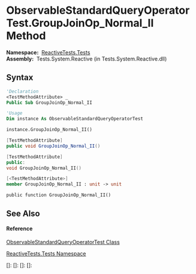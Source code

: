 # ObservableStandardQueryOperatorTest.GroupJoinOp\_Normal\_II Method

**Namespace:**  [ReactiveTests.Tests](ReactiveTests.Tests\ReactiveTests.Tests.md)  
**Assembly:**  Tests.System.Reactive (in Tests.System.Reactive.dll)

## Syntax

```vb
'Declaration
<TestMethodAttribute> _
Public Sub GroupJoinOp_Normal_II
```

```vb
'Usage
Dim instance As ObservableStandardQueryOperatorTest

instance.GroupJoinOp_Normal_II()
```

```csharp
[TestMethodAttribute]
public void GroupJoinOp_Normal_II()
```

```c++
[TestMethodAttribute]
public:
void GroupJoinOp_Normal_II()
```

```fsharp
[<TestMethodAttribute>]
member GroupJoinOp_Normal_II : unit -> unit 
```

```jscript
public function GroupJoinOp_Normal_II()
```

## See Also

#### Reference

[ObservableStandardQueryOperatorTest Class](ObservableStandardQueryOperatorTest\ObservableStandardQueryOperatorTest.md)

[ReactiveTests.Tests Namespace](ReactiveTests.Tests\ReactiveTests.Tests.md)

[]: 
[]: 
[]: 
[]: 